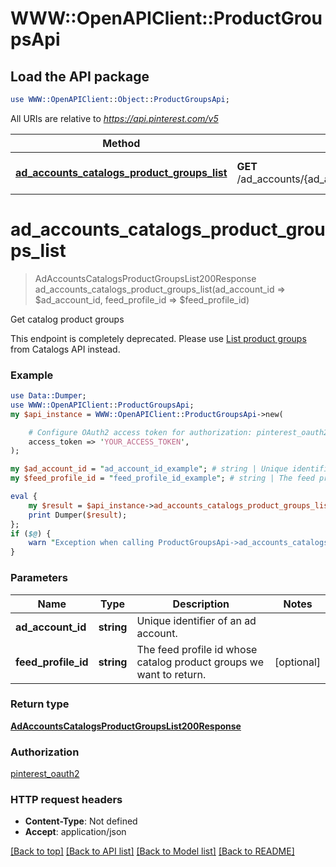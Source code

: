 # WWW::OpenAPIClient::ProductGroupsApi

## Load the API package
```perl
use WWW::OpenAPIClient::Object::ProductGroupsApi;
```

All URIs are relative to *https://api.pinterest.com/v5*

Method | HTTP request | Description
------------- | ------------- | -------------
[**ad_accounts_catalogs_product_groups_list**](ProductGroupsApi.md#ad_accounts_catalogs_product_groups_list) | **GET** /ad_accounts/{ad_account_id}/product_groups/catalogs | Get catalog product groups


# **ad_accounts_catalogs_product_groups_list**
> AdAccountsCatalogsProductGroupsList200Response ad_accounts_catalogs_product_groups_list(ad_account_id => $ad_account_id, feed_profile_id => $feed_profile_id)

Get catalog product groups

This endpoint is completely deprecated. Please use <a href='/docs/api/v5/#operation/catalogs_product_groups/list'>List product groups</a> from Catalogs API instead.

### Example
```perl
use Data::Dumper;
use WWW::OpenAPIClient::ProductGroupsApi;
my $api_instance = WWW::OpenAPIClient::ProductGroupsApi->new(

    # Configure OAuth2 access token for authorization: pinterest_oauth2
    access_token => 'YOUR_ACCESS_TOKEN',
);

my $ad_account_id = "ad_account_id_example"; # string | Unique identifier of an ad account.
my $feed_profile_id = "feed_profile_id_example"; # string | The feed profile id whose catalog product groups we want to return.

eval {
    my $result = $api_instance->ad_accounts_catalogs_product_groups_list(ad_account_id => $ad_account_id, feed_profile_id => $feed_profile_id);
    print Dumper($result);
};
if ($@) {
    warn "Exception when calling ProductGroupsApi->ad_accounts_catalogs_product_groups_list: $@\n";
}
```

### Parameters

Name | Type | Description  | Notes
------------- | ------------- | ------------- | -------------
 **ad_account_id** | **string**| Unique identifier of an ad account. | 
 **feed_profile_id** | **string**| The feed profile id whose catalog product groups we want to return. | [optional] 

### Return type

[**AdAccountsCatalogsProductGroupsList200Response**](AdAccountsCatalogsProductGroupsList200Response.md)

### Authorization

[pinterest_oauth2](../README.md#pinterest_oauth2)

### HTTP request headers

 - **Content-Type**: Not defined
 - **Accept**: application/json

[[Back to top]](#) [[Back to API list]](../README.md#documentation-for-api-endpoints) [[Back to Model list]](../README.md#documentation-for-models) [[Back to README]](../README.md)

